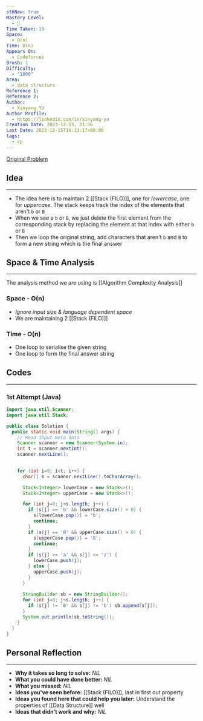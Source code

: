 ```yaml
---
sthNew: true
Mastery Level:
  - 📗
Time Taken: 19
Space:
  - O(n)
Time: O(n)
Appears On:
  - Codeforces
Brush: 1
Difficulty:
  - "1000"
Area:
  - data structure
Reference 1: 
Reference 2: 
Author:
  - Xinyang YU
Author Profile:
  - https://linkedin.com/in/xinyang-yu
Creation Date: 2023-12-13, 21:36
Last Date: 2023-12-15T16:13:17+08:00
tags:
  - cp
---
```

[Original Problem](https://codeforces.com/contest/1907/problem/B)
## Idea
---
- The idea here is to maintain 2 [[Stack (FILO)]], one for *lowercase*, one for *uppercase*. The stack keeps track the index of the elements that aren't `b` or `B`
- When we see a `b` or `B`, we just delete the first element from the corresponding stack by replacing the element at that index with either `b` or `B`
- Then we loop the original string, add characters that aren't `b` and `B` to form a new string which is the final answer


## Space & Time Analysis
---
The analysis method we are using is [[Algorithm Complexity Analysis]]
### Space - O(n)
- *Ignore input size & language dependent space*
- We are maintaining 2 [[Stack (FILO)]]
### Time - O(n)
- One loop to serialise the given string
- One loop to form the final answer string
 

## Codes
---
### 1st Attempt (Java)
```java
import java.util.Scanner;
import java.util.Stack;

public class Solution {
  public static void main(String[] args) {
    // Read input meta data
    Scanner scanner = new Scanner(System.in);
    int t = scanner.nextInt();
    scanner.nextLine();
    

    for (int i=0; i<t; i++) {
      char[] s = scanner.nextLine().toCharArray();

      Stack<Integer> lowerCase = new Stack<>();
      Stack<Integer> upperCase = new Stack<>();

      for (int j=0; j<s.length; j++) {
        if (s[j] == 'b' && lowerCase.size() > 0) {
          s[lowerCase.pop()] = 'b';
          continue;
        }
        if (s[j] == 'B' && upperCase.size() > 0) {
          s[upperCase.pop()] = 'B';
          continue;
        }
        if (s[j] >= 'a' && s[j] <= 'z') {
          lowerCase.push(j);
        } else {
          upperCase.push(j);
        }
      }
      
      StringBuilder sb = new StringBuilder();
      for (int j=0; j<s.length; j++) {
        if (s[j] != 'B' && s[j] != 'b') sb.append(s[j]);
      }
      System.out.println(sb.toString());
    }
  }
}
```

## Personal Reflection
---
- **Why it takes so long to solve:** *NIL*
- **What you could have done better:** *NIL*
- **What you missed:** *NIL*
- **Ideas you've seen before:** [[Stack (FILO)]], last in first out property
- **Ideas you found here that could help you later:** Understand the properties of [[Data Structure]] well
- **Ideas that didn't work and why:** *NIL*